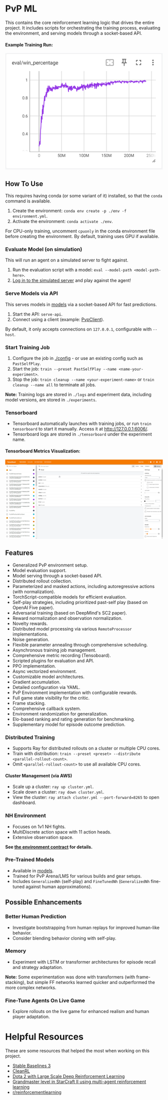 # PvP ML

This contains the core reinforcement learning logic that drives the entire project. It includes scripts for
orchestrating the training process, evaluating the environment, and serving models through a socket-based API.

#### Example Training Run:

![Eval Win Rate](../assets/train-eval-percent.png)

## How To Use

This requires having conda (or some variant of it) installed, so that the `conda` command is available.

1. Create the environment: `conda env create -p ./env -f environment.yml`.
2. Activate the environment: `conda activate ./env`.

For CPU-only training, uncomment `cpuonly` in the conda environment file before creating the environment. By default,
training uses GPU if available.

### Evaluate Model (on simulation)

This will run an agent on a simulated server to fight against.

1. Run the evaluation script with a model: `eval --model-path <model-path-here>`.
2. [Log in to the simulated server](../simulation-rsps/README.md#connect-to-server-via-client) and play against the
   agent!

### Serve Models via API

This serves models in [models](models) via a socket-based API for fast predictions.

1. Start the API: `serve-api`.
2. Connect using a client (example: [PvpClient](test/integ/api_client.py)).

By default, it only accepts connections on `127.0.0.1`, configurable with `--host`.

### Start Training Job

1. Configure the job in [./config](config) - or use an existing config such as `PastSelfPlay`.
2. Start the job: `train --preset PastSelfPlay --name <name-your-experiment>`.
3. Stop the job: `train cleanup --name <your-experiment-name>` or `train cleanup --name all` to terminate all jobs.

**Note:** Training logs are stored in `./logs` and experiment data, including model versions, are stored in
`./experiments`.

### Tensorboard

* Tensorboard automatically launches with training jobs, or run `train tensorboard` to start it manually. Access it
  at http://127.0.0.1:6006/.
* Tensorboard logs are stored in `./tensorboard` under the experiment name.

#### Tensorboard Metrics Visualization:

![Tensorboard Metrics](../assets/tensorboard-metrics.gif)

## Features

* Generalized PvP environment setup.
* Model evaluation support.
* Model serving through a socket-based API.
* Distributed rollout collection.
* Parameterized and masked actions, including autoregressive actions (with normalization).
* TorchScript-compatible models for efficient evaluation.
* Self-play strategies, including prioritized past-self play (based on OpenAI Five paper).
* Adversarial training (based on DeepMind's SC2 paper).
* Reward normalization and observation normalization.
* Novelty rewards.
* Distributed model processing via various `RemoteProcessor` implementations.
* Noise generation.
* Flexible parameter annealing through comprehensive scheduling.
* Asynchronous training job management.
* Comprehensive metric recording (Tensoboard).
* Scripted plugins for evaluation and API.
* PPO implementation.
* Async vectorized environment.
* Customizable model architectures.
* Gradient accumulation.
* Detailed configuration via YAML.
* PvP Environment implementation with configurable rewards.
* Full game state visibility for the critic.
* Frame stacking.
* Comprehensive callback system.
* Environment randomization for generalization.
* Elo-based ranking and rating generation for benchmarking.
* Supplementary model for episode outcome prediction.

### Distributed Training

* Supports Ray for distributed rollouts on a cluster or multiple CPU cores.
* Train with distribution: `train --preset <preset> --distribute <parallel-rollout-count>`.
* Omit `<parallel-rollout-count>` to use all available CPU cores.

#### Cluster Management (via AWS)

* Scale up a cluster: `ray up cluster.yml`.
* Scale down a cluster: `ray down cluster.yml`.
* View the cluster: `ray attach cluster.yml --port-forward=8265` to open dashboard.

### NH Environment

* Focuses on 1v1 NH fights.
* MultiDiscrete action space with 11 action heads.
* Extensive observation space.

**See [the environment contract](../contracts/environments/NhEnv.json) for details.**

### Pre-Trained Models

* Available in [models](models).
* Trained for PvP Arena/LMS for various builds and gear setups.
* Includes `GeneralizedNh` (self-play) and `FineTunedNh` (`GeneralizedNh` fine-tuned against human approximations).

## Possible Enhancements

### Better Human Prediction

* Investigate bootstrapping from human replays for improved human-like behavior.
* Consider blending behavior cloning with self-play.

### Memory

* Experiment with LSTM or transformer architectures for episode recall and strategy adaptation.

**Note:** Some experimentation was done with transformers (with frame-stacking), but simple FF networks
learned quicker and outperformed the more complex networks.

### Fine-Tune Agents On Live Game

* Explore rollouts on the live game for enhanced realism and human player adaptation.

# Helpful Resources

These are some resources that helped the most when working on this project.

* [Stable Baselines 3](https://github.com/DLR-RM/stable-baselines3)
* [CleanRL](https://github.com/vwxyzjn/cleanrl)
* [Dota 2 with Large Scale Deep Reinforcement Learning](https://arxiv.org/abs/1912.06680)
* [Grandmaster level in StarCraft II using multi-agent reinforcement learning](https://www.nature.com/articles/s41586-019-1724-z)
* [r/reinforcementlearning](https://www.reddit.com/r/reinforcementlearning/)
